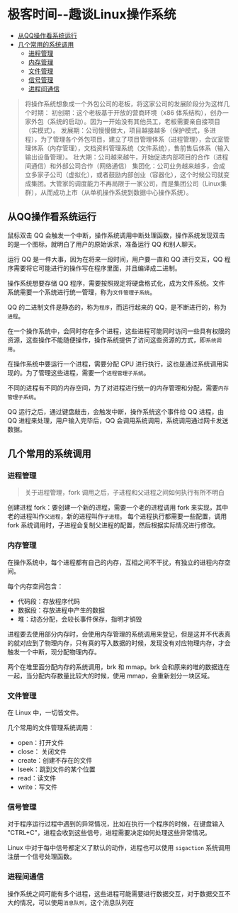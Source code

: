 # 极客时间--趣谈Linux操作系统

+ [从QQ操作看系统运行](#从QQ操作看系统运行)
+ [几个常用的系统调用](#几个常用的系统调用)
  + [进程管理](#进程管理)
  + [内存管理](#内存管理)
  + [文件管理](#文件管理)
  + [信号管理](#信号管理)
  + [进程间通信](#进程间通信)

> 将操作系统想象成一个外包公司的老板，将这家公司的发展阶段分为这样几个时期：
> 初创期：这个老板基于开放的营商环境（x86 体系结构），创办一家外包（系统的启动）。因为一开始没有其他员工，老板需要亲自接项目（实模式）。
> 发展期：公司慢慢做大，项目越接越多（保护模式，多进程），为了管理各个外包项目，建立了项目管理体系（进程管理），会议室管理体系（内存管理），文档资料管理系统（文件系统），售前售后体系（输入输出设备管理）。
> 壮大期：公司越来越牛，开始促进内部项目的合作（进程间通信）和外部公司合作（网络通信）
> 集团化：公司业务越来越多，会成立多家子公司（虚拟化），或者鼓励内部创业（容器化），这个时候公司就变成集团。大管家的调度能力不再局限于一家公司，而是集团公司（Linux集群），从而成功上市（从单机操作系统到数据中心操作系统）。

## 从QQ操作看系统运行

鼠标双击 QQ 会触发一个中断，操作系统调用中断处理函数，操作系统发现双击的是一个图标，就明白了用户的原始诉求，准备运行 QQ 和别人聊天。

运行 QQ 是一件大事，因为在将来一段时间，用户要一直和 QQ 进行交互，QQ 程序需要将它可能进行的操作写在程序里面，并且编译成二进制。

操作系统想要存储 QQ 程序，需要按照规定将硬盘格式化，成为文件系统。文件系统需要一个系统进行统一管理，称为`文件管理子系统`。

QQ 的二进制文件是静态的，称为`程序`，而运行起来的 QQ，是不断进行的，称为`进程`。

在一个操作系统中，会同时存在多个进程，这些进程可能同时访问一些具有权限的资源，这些操作不能随便操作，操作系统提供了访问这些资源的方式，即`系统调用`。

在操作系统中要运行一个进程，需要分配 CPU 进行执行，这也是通过系统调用实现的。为了管理这些进程，需要一个`进程管理子系统`。

不同的进程有不同的内存空间，为了对进程进行统一的内存管理和分配，需要`内存管理子系统`。

QQ 运行之后，通过键盘敲击，会触发中断，操作系统这个事件给 QQ 进程，由 QQ 进程来处理，用户输入完毕后，QQ 会调用系统调用，系统调用通过网卡发送数据。

## 几个常用的系统调用

### 进程管理

> 关于进程管理，fork 调用之后，子进程和父进程之间如何执行有所不明白

创建进程 fork：要创建一个新的进程，需要一个老的进程调用 fork 来实现，其中老的进程叫作`父进程`，新的进程叫作`子进程`。 每个进程执行都需要一些配置，调用 fork 系统调用时，子进程会复制父进程的配置，然后根据实际情况进行修改。

### 内存管理

在操作系统中，每个进程都有自己的内存，互相之间不干扰，有独立的进程内存空间。

每个内存空间包含：

+ 代码段：存放程序代码
+ 数据段：存放进程中产生的数据
+ 堆：动态分配，会较长事件保存，指明才销毁

进程要去使用部分内存时，会使用内存管理的系统调用来登记，但是这并不代表真的就对应到了物理内存，只有真的写入数据的时候，发现没有对应物理内存，才会触发一个中断，现分配物理内存。

两个在堆里面分配内存的系统调用，brk 和 mmap。brk 会和原来的堆的数据连在一起，当分配内存数量比较大的时候，使用 mmap，会重新划分一块区域。

### 文件管理

在 Linux 中，一切皆文件。

几个常用的文件管理系统调用：

+ open：打开文件
+ close： 关闭文件
+ create：创建不存在的文件
+ lseek：跳到文件的某个位置
+ read：读文件
+ write：写文件

### 信号管理

对于程序运行过程中遇到的异常情况，比如在执行一个程序的时候，在键盘输入 "CTRL+C"，进程会收到这些信号，进程需要决定如何处理这些异常情况。

Linux 中对于每中信号都定义了默认的动作，进程也可以使用 `sigaction` 系统调用注册一个信号处理函数。

### 进程间通信

操作系统之间可能有多个进程，这些进程可能需要进行数据交互，对于数据交互不大的情况，可以使用`消息队列`，这个消息队列在